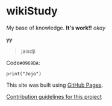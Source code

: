 # wikiStudy
My base of knowledge.
**It's work!!**
_okay_

~~yy~~

>jaisdji


Code`#0969DA`:
```
print("Jojo")
```

This site was built using [GitHub Pages](https://pages.github.com/).

[Contribution guidelines for this project](docs/CONTRIBUTING.md)
